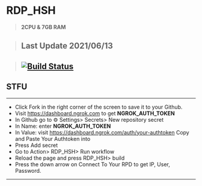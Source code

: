# RDP_HSH
> **2CPU & 7GB RAM**

> ## Last Update 2021/06/13

> ## [![Build Status](https://travis-ci.org/joemccann/dillinger.svg?branch=master)](https://github.com/jenaze/hrdp/RDP_HSH/blob/main/.github/workflows/hsh.yml)

## STFU
***
* Click Fork in the right corner of the screen to save it to your Github.
* Visit https://dashboard.ngrok.com to get **NGROK_AUTH_TOKEN**
* In Github go to ⚙ Settings> Secrets> New repository secret
* In Name: enter **NGROK_AUTH_TOKEN**
* In Value: visit https://dashboard.ngrok.com/auth/your-authtoken Copy and Paste Your Authtoken into
* Press Add secret
* Go to Action> RDP_HSH> Run workflow
* Reload the page and press RDP_HSH> build
* Press the down arrow on Connect To Your RPD to get IP, User, Password.
***
